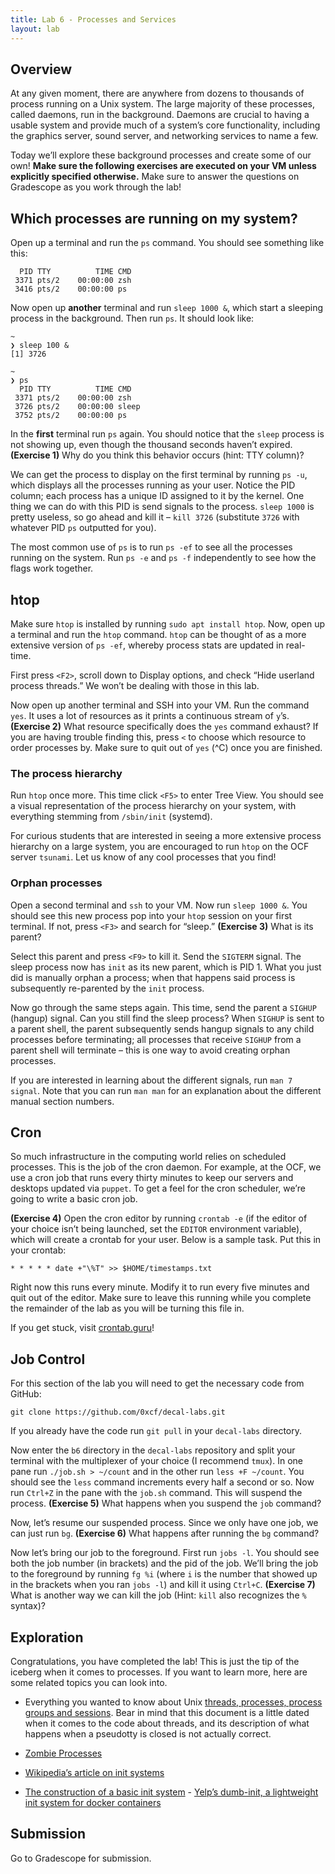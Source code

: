 ```yaml
---
title: Lab 6 - Processes and Services
layout: lab
---
```


## Overview

At any given moment, there are anywhere from dozens to thousands of process running on a Unix system. The large majority of these processes, called daemons, run in the background. Daemons are crucial to having a usable system and provide much of a system’s core functionality, including the graphics server, sound server, and networking services to name a few.

Today we’ll explore these background processes and create some of our own! **Make sure the following exercises are executed on your VM unless explicitly specified otherwise.** Make sure to answer the questions on Gradescope as you work through the lab!

## Which processes are running on my system?

Open up a terminal and run the `ps` command. You should see something like this: 

```
  PID TTY          TIME CMD
 3371 pts/2    00:00:00 zsh
 3416 pts/2    00:00:00 ps
```

Now open up **another** terminal and run `sleep 1000 &`, which start a sleeping process in the background. Then run `ps`. It should look like:

```
~
❯ sleep 100 &
[1] 3726

~
❯ ps
  PID TTY          TIME CMD
 3371 pts/2    00:00:00 zsh
 3726 pts/2    00:00:00 sleep
 3752 pts/2    00:00:00 ps
```

In the **first** terminal run `ps` again. You should notice that the `sleep` process is not showing up, even though the thousand seconds haven’t expired. **(Exercise 1)** Why do you think this behavior occurs (hint: TTY column)?

We can get the process to display on the first terminal by running `ps -u`, which displays all the processes running as your user. Notice the PID column; each process has a unique ID assigned to it by the kernel. One thing we can do with this PID is send signals to the process. `sleep 1000` is pretty useless, so go ahead and kill it – `kill 3726` (substitute `3726` with whatever PID `ps` outputted for you).

The most common use of `ps` is to run `ps -ef` to see all the processes running on the system. Run `ps -e` and `ps -f` independently to see how the flags work together.

## htop

Make sure `htop` is installed by running `sudo apt install htop`. Now, open up a terminal and run the `htop` command. `htop` can be thought of as a more extensive version of `ps -ef`, whereby process stats are updated in real-time.

First press `<F2>`, scroll down to Display options, and check “Hide userland process threads.” We won’t be dealing with those in this lab.

Now open up another terminal and SSH into your VM. Run the command `yes`. It uses a lot of resources as it prints a continuous stream of `y`’s. **(Exercise 2)** What resource specifically does the `yes` command exhaust? If you are having trouble finding this, press `<` to choose which resource to order processes by. Make sure to quit out of `yes` (^C) once you are finished.

### The process hierarchy

Run `htop` once more. This time click `<F5>` to enter Tree View. You should see a visual representation of the process hierarchy on your system, with everything stemming from `/sbin/init` (systemd).

For curious students that are interested in seeing a more extensive process hierarchy on a large system, you are encouraged to run `htop` on the OCF server `tsunami`. Let us know of any cool processes that you find!

### Orphan processes

Open a second terminal and `ssh` to your VM. Now run `sleep 1000 &`. You should see this new process pop into your `htop` session on your first terminal. If not, press `<F3>` and search for “sleep.” **(Exercise 3)** What is its parent?

Select this parent and press `<F9>` to kill it. Send the `SIGTERM` signal. The sleep process now has `init` as its new parent, which is PID 1\. What you just did is manually orphan a process; when that happens said process is subsequently re-parented by the `init` process.

Now go through the same steps again. This time, send the parent a `SIGHUP` (hangup) signal. Can you still find the sleep process? When `SIGHUP` is sent to a parent shell, the parent subsequently sends hangup signals to any child processes before terminating; all processes that receive `SIGHUP` from a parent shell will terminate – this is one way to avoid creating orphan processes.

If you are interested in learning about the different signals, run `man 7 signal`. Note that you can run `man man` for an explanation about the different manual section numbers.

## Cron

So much infrastructure in the computing world relies on scheduled processes. This is the job of the cron daemon. For example, at the OCF, we use a cron job that runs every thirty minutes to keep our servers and desktops updated via `puppet`. To get a feel for the cron scheduler, we’re going to write a basic cron job.

**(Exercise 4)** Open the cron editor by running `crontab -e` (if the editor of your choice isn’t being launched, set the `EDITOR` environment variable), which will create a crontab for your user. Below is a sample task. Put this in your crontab:

`* * * * * date +"\%T" >> $HOME/timestamps.txt`

Right now this runs every minute. Modify it to run every five minutes and quit out of the editor. Make sure to leave this running while you complete the remainder of the lab as you will be turning this file in.

If you get stuck, visit [crontab.guru](https://crontab.guru)!

## Job Control

For this section of the lab you will need to get the necessary code from GitHub:

`git clone https://github.com/0xcf/decal-labs.git`

If you already have the code run `git pull` in your `decal-labs` directory.

Now enter the `b6` directory in the `decal-labs` repository and split your terminal with the multiplexer of your choice (I recommend `tmux`). In one pane run `./job.sh > ~/count` and in the other run `less +F ~/count`. You should see the `less` command increments every half a second or so. Now run `Ctrl+Z` in the pane with the `job.sh` command. This will suspend the process. **(Exercise 5)** What happens when you suspend the `job` command?

Now, let’s resume our suspended process. Since we only have one job, we can just run `bg`. **(Exercise 6)** What happens after running the `bg` command?

Now let’s bring our job to the foreground. First run `jobs -l`. You should see both the job number (in brackets) and the pid of the job. We’ll bring the job to the foreground by running `fg %i` (where `i` is the number that showed up in the brackets when you ran `jobs -l`) and kill it using `Ctrl+C`. **(Exercise 7)** What is another way we can kill the job (Hint: `kill` also recognizes the `%` syntax)?

## Exploration

Congratulations, you have completed the lab! This is just the tip of the iceberg when it comes to processes. If you want to learn more, here are some related topics you can look into.

*   Everything you wanted to know about Unix [threads, processes, process groups and sessions](https://www.win.tue.nl/~aeb/linux/lk/lk-10.html). Bear in mind that this document is a little dated when it comes to the code about threads, and its description of what happens when a pseudotty is closed is not actually correct.

*   [Zombie Processes](https://www.howtogeek.com/119815/htg-explains-what-is-a-zombie-process-on-linux/)

*   [Wikipedia’s article on init systems](https://en.wikipedia.org/wiki/Init)

*   [The construction of a basic init system](https://felipec.wordpress.com/2013/11/04/init/) - [Yelp’s dumb-init, a lightweight init system for docker containers](https://engineeringblog.yelp.com/2016/01/dumb-init-an-init-for-docker.html)

## Submission
Go to Gradescope for submission.




